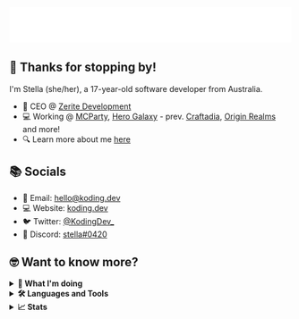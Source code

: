 ![](/assets/media/header.svg)

## 👋 Thanks for stopping by!

I'm Stella (she/her), a 17-year-old software developer from Australia.

- 🚀 CEO @ [Zerite Development](https://github.com/Zerite)
- 💻 Working @ [MCParty](https://github.com/MCPartyLive), [Hero Galaxy](https://github.com/HeroGalaxy) - prev. [Craftadia](https://craftadia.com), [Origin Realms](https://originrealms.com) and more!
- 🔍 Learn more about me [here](https://koding.dev)

## 📚 Socials

- 📧 Email: [hello@koding.dev](mailto:hello@koding.dev)
- 💻 Website: [koding.dev](https://koding.dev)
- 🐦 Twitter: [@KodingDev\_](https://twitter.com/KodingDev_)
- 📱 Discord: [stella#0420](https://discord.com/users/341841981074309121)

## 🤓 Want to know more?

<details>
    <summary><b>👀  What I'm doing</b></summary>
    <br/>

[![Discord Presence](https://lanyard.cnrad.dev/api/341841981074309121)](https://discord.com/users/341841981074309121)
</details>

<details>
    <summary><b>🛠️  Languages and Tools</b></summary>
    <br/>
    <p align="left">
        <img height="30" src="https://cdn.jsdelivr.net/gh/devicons/devicon/icons/chrome/chrome-original.svg" />
        <img height="30" src="https://cdn.jsdelivr.net/gh/devicons/devicon/icons/csharp/csharp-original.svg" />
        <img height="30" src="https://cdn.jsdelivr.net/gh/devicons/devicon/icons/css3/css3-original.svg" />
        <img height="30" src="https://cdn.jsdelivr.net/gh/devicons/devicon/icons/dart/dart-original.svg" />
        <img height="30" src="https://cdn.jsdelivr.net/gh/devicons/devicon/icons/docker/docker-original.svg" />
        <img height="30" src="https://cdn.jsdelivr.net/gh/devicons/devicon/icons/discordjs/discordjs-original.svg" />
        <img height="30" src="https://cdn.jsdelivr.net/gh/devicons/devicon/icons/electron/electron-original.svg" />
        <img height="30" src="https://cdn.jsdelivr.net/gh/devicons/devicon/icons/eslint/eslint-original.svg" />
        <img height="30" src="https://cdn.jsdelivr.net/gh/devicons/devicon/icons/express/express-original.svg" />
        <img height="30" src="https://cdn.jsdelivr.net/gh/devicons/devicon/icons/figma/figma-original.svg" />
        <img height="30" src="https://cdn.jsdelivr.net/gh/devicons/devicon/icons/flutter/flutter-original.svg" />
        <img height="30" src="https://cdn.jsdelivr.net/gh/devicons/devicon/icons/git/git-original.svg" />
        <img height="30" src="https://cdn.jsdelivr.net/gh/devicons/devicon/icons/github/github-original.svg" />
        <img height="30" src="https://cdn.jsdelivr.net/gh/devicons/devicon/icons/gitlab/gitlab-original.svg" />
        <img height="30" src="https://cdn.jsdelivr.net/gh/devicons/devicon/icons/go/go-original-wordmark.svg" />
        <img height="30" src="https://cdn.jsdelivr.net/gh/devicons/devicon/icons/gradle/gradle-plain.svg" />
        <img height="30" src="https://cdn.jsdelivr.net/gh/devicons/devicon/icons/grafana/grafana-original.svg" />
        <img height="30" src="https://cdn.jsdelivr.net/gh/devicons/devicon/icons/graphql/graphql-plain.svg" />
        <img height="30" src="https://cdn.jsdelivr.net/gh/devicons/devicon/icons/html5/html5-original.svg" />
        <img height="30" src="https://cdn.jsdelivr.net/gh/devicons/devicon/icons/jetbrains/jetbrains-original.svg" />
        <img height="30" src="https://cdn.jsdelivr.net/gh/devicons/devicon/icons/java/java-original.svg" />
        <img height="30" src="https://cdn.jsdelivr.net/gh/devicons/devicon/icons/javascript/javascript-original.svg" />
        <img height="30" src="https://cdn.jsdelivr.net/gh/devicons/devicon/icons/jenkins/jenkins-original.svg" />
        <img height="30" src="https://cdn.jsdelivr.net/gh/devicons/devicon/icons/kotlin/kotlin-original.svg" />
        <img height="30" src="https://cdn.jsdelivr.net/gh/devicons/devicon/icons/linux/linux-original.svg" />
        <img height="30" src="https://cdn.jsdelivr.net/gh/devicons/devicon/icons/markdown/markdown-original.svg" />
        <img height="30" src="https://cdn.jsdelivr.net/gh/devicons/devicon/icons/nextjs/nextjs-original.svg" />
        <img height="30" src="https://cdn.jsdelivr.net/gh/devicons/devicon/icons/nodejs/nodejs-original.svg" />
        <img height="30" src="https://cdn.jsdelivr.net/gh/devicons/devicon/icons/postgresql/postgresql-original.svg" />
        <img height="30" src="https://cdn.jsdelivr.net/gh/devicons/devicon/icons/react/react-original.svg" />
        <img height="30" src="https://cdn.jsdelivr.net/gh/devicons/devicon/icons/redux/redux-original.svg" />
        <img height="30" src="https://cdn.jsdelivr.net/gh/devicons/devicon/icons/rust/rust-plain.svg" />
        <img height="30" src="https://cdn.jsdelivr.net/gh/devicons/devicon/icons/swift/swift-original.svg" />
        <img height="30" src="https://cdn.jsdelivr.net/gh/devicons/devicon/icons/tailwindcss/tailwindcss-plain.svg" />
        <img height="30" src="https://cdn.jsdelivr.net/gh/devicons/devicon/icons/typescript/typescript-original.svg" />
        <img height="30" src="https://cdn.jsdelivr.net/gh/devicons/devicon/icons/vscode/vscode-original.svg" />
        <img height="30" src="https://cdn.jsdelivr.net/gh/devicons/devicon/icons/xcode/xcode-original.svg" />
    </p>

**...and more!**
</details>

<details>
    <summary><b>📈  Stats</b></summary>

**NOTE:** Some stats may be incorrect as contributions to organizations
are not counted.

![GitHub Stats](https://github-readme-stats.vercel.app/api?username=KodingDev&count_private=true&theme=tokyonight&show_icons=true)

<!--START_SECTION:waka-->
![Code Time](http://img.shields.io/badge/Code%20Time-4%2C685%20hrs%2048%20mins-blue)

📊 **This Week I Spent My Time On** 

```text
🕑︎ Time Zone: Australia/Sydney

💬 Programming Languages: 
No Activity Tracked This Week

🔥 Editors: 
No Activity Tracked This Week

💻 Operating System: 
No Activity Tracked This Week
```


 Last Updated on 10/10/2023 00:18:27 UTC
<!--END_SECTION:waka-->
</details>
